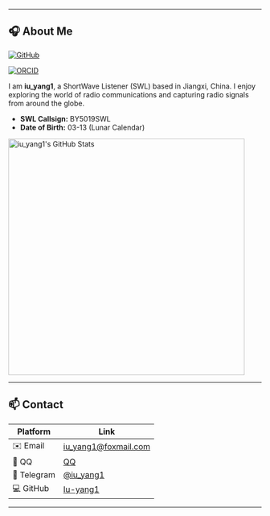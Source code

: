 
---

## 🎧 About Me
  <a href="https://github.com/Iu-yang1">
    <img src="https://img.shields.io/badge/dynamic/json?logo=github&label=GitHub&labelColor=495867&color=495867&query=%24.data.totalSubs&url=https%3A%2F%2Fapi.spencerwoo.com%2Fsubstats%2F%3Fsource%3Dgithub%26queryKey%3DIu-yang1&style=flat-square" alt="GitHub" />
  </a>
</p>

<a href="https://orcid.org/0009-0006-0525-2081">
  <img src="https://img.shields.io/badge/ORCID-0009--0006--0525--2081-green.svg" alt="ORCID" />
</a>
</p>

I am **iu_yang1**, a ShortWave Listener (SWL) based in Jiangxi, China. I enjoy exploring the world of radio communications and capturing radio signals from around the globe.

- **SWL Callsign:** BY5019SWL  
- **Date of Birth:** 03-13 (Lunar Calendar)

<p align="left">
  <a href="https://github.com/Iu-yang1">
    <img src="https://github-readme-stats.vercel.app/api?username=Iu-yang1&show_icons=true&theme=default" alt="iu_yang1's GitHub Stats" width="470"/>
  </a>
</p>

---

## 📫 Contact

| Platform   | Link                                          |
| ---------- | --------------------------------------------- |
| ✉️ Email     | [iu_yang1@foxmail.com](mailto:iu_yang1@foxmail.com) |              
| 💬 QQ        | [QQ](https://qm.qq.com/q/U9yD3H9QWu)         |    
| 📱 Telegram | [@iu_yang1](https://t.me/iu_yang1)              |
| 💻 GitHub    | [Iu-yang1](https://github.com/Iu-yang1)         |

---

